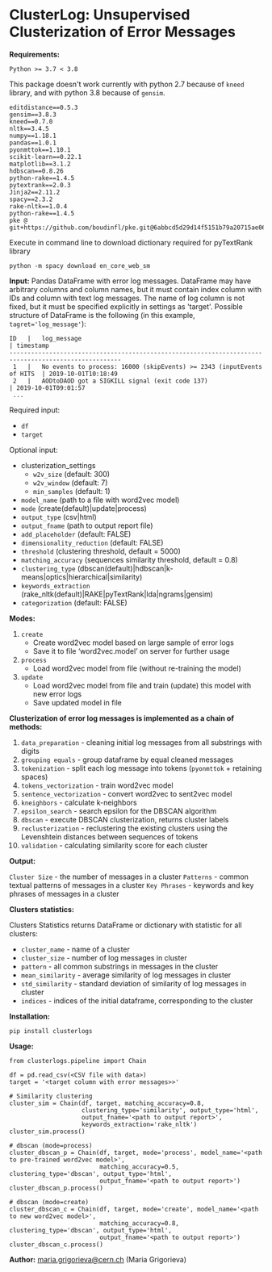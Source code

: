 # ClusterLog: Unsupervised Clusterization of Error Messages

**Requirements:**
```
Python >= 3.7 < 3.8
```
This package doesn't work currently with python 2.7 because of `kneed` library, and with python 3.8 because of `gensim`.

```
editdistance==0.5.3
gensim==3.8.3
kneed==0.7.0
nltk==3.4.5
numpy==1.18.1
pandas==1.0.1
pyonmttok==1.10.1
scikit-learn==0.22.1
matplotlib==3.1.2
hdbscan==0.8.26
python-rake==1.4.5
pytextrank==2.0.3
Jinja2==2.11.2
spacy==2.3.2
rake-nltk==1.0.4
python-rake==1.4.5
pke @ git+https://github.com/boudinfl/pke.git@6abbcd5d29d14f5151b79a20715ae06dbdd5e4b5
```

Execute in command line to download dictionary required for pyTextRank library
```
python -m spacy download en_core_web_sm
```

**Input:**
   Pandas DataFrame with error log messages. DataFrame may have arbitrary columns and column names, but
   it must contain index column with IDs and column with text log messages. The name of log column is not
   fixed, but it must be specified explicitly in settings as 'target'.
   Possible structure of DataFrame is the following (in this example, `tagret='log_message'`):
   ```
   ID   |   log_message                                                            | timestamp
   -----------------------------------------------------------------------------------------------------
    1   |   No events to process: 16000 (skipEvents) >= 2343 (inputEvents of HITS  | 2019-10-01T10:18:49
    2   |   AODtoDAOD got a SIGKILL signal (exit code 137)                         | 2019-10-01T09:01:57
    ...
   ```
Required input:
- `df`
- `target`

Optional input:

- clusterization_settings
    - `w2v_size` (default: 300)
    - `w2v_window` (default: 7)
    - `min_samples` (default: 1)
- `model_name` (path to a file with word2vec model)
- `mode` (create(default)|update|process)
- `output_type` (csv|html)
- `output_fname` (path to output report file)
- `add_placeholder` (default: FALSE)
- `dimensionality_reduction` (default: FALSE)
- `threshold` (clustering threshold, default = 5000)
- `matching_accuracy` (sequences similarity threshold, default = 0.8)
- `clustering_type` (dbscan(default)|hdbscan|k-means|optics|hierarchical|similarity)
- `keywords_extraction` (rake_nltk(default)|RAKE|pyTextRank|lda|ngrams|gensim)
- `categorization` (default: FALSE)

**Modes:**
1) `create`
    - Create word2vec model based on large sample of error logs
    - Save it to file ‘word2vec.model’ on server for further usage
2) `process`
    - Load word2vec model from file (without re-training the model)
3) `update`
    - Load word2vec model from file and train (update) this model with new error logs
    - Save updated model in file


**Clusterization of error log messages is implemented as a chain of methods:**

1) `data_preparation` - cleaning initial log messages from all substrings with digits
2) `grouping equals` - group dataframe by equal cleaned messages
2) `tokenization` - split each log message into tokens (`pyonmttok` + retaining spaces)
3) `tokens_vectorization` - train word2vec model
4) `sentence_vectorization` - convert word2vec to sent2vec model
5) `kneighbors` - calculate k-neighbors
6) `epsilon_search` - search epsilon for the DBSCAN algorithm
7) `dbscan` - execute DBSCAN clusterization, returns cluster labels
8) `reclusterization` - reclustering the existing clusters using the Levenshtein distances between sequences of tokens
9) `validation` - calculating similarity score for each cluster

**Output:**

`Cluster Size` - the number of messages in a cluster
`Patterns` - common textual patterns of messages in a cluster
`Key Phrases` - keywords and key phrases of messages in a cluster

**Clusters statistics:**

Clusters Statistics returns DataFrame or dictionary with statistic for all clusters:
- `cluster_name` - name of a cluster
- `cluster_size` - number of log messages in cluster
- `pattern` - all common substrings in messages in the cluster
- `mean_similarity` - average similarity of log messages in cluster
- `std_similarity` - standard deviation of similarity of log messages in cluster
- `indices` - indices of the initial dataframe, corresponding to the cluster


**Installation:**

```
pip install clusterlogs
```

**Usage:**
```
from clusterlogs.pipeline import Chain

df = pd.read_csv(<CSV file with data>)
target = '<target column with error messages>>'

# Similarity clustering
cluster_sim = Chain(df, target, matching_accuracy=0.8, 
                    clustering_type='similarity', output_type='html',
                    output_fname='<path to output report>', 
                    keywords_extraction='rake_nltk')
cluster_sim.process()

# dbscan (mode=process)
cluster_dbscan_p = Chain(df, target, mode='process', model_name='<path to pre-trained word2vec model>',
                         matching_accuracy=0.5, clustering_type='dbscan', output_type='html',
                         output_fname='<path to output report>')
cluster_dbscan_p.process()

# dbscan (mode=create)
cluster_dbscan_c = Chain(df, target, mode='create', model_name='<path to new word2vec model>',
                         matching_accuracy=0.8, clustering_type='dbscan', output_type='html',
                         output_fname='<path to output report>')
cluster_dbscan_c.process()
```

**Author:**
maria.grigorieva@cern.ch (Maria Grigorieva)
